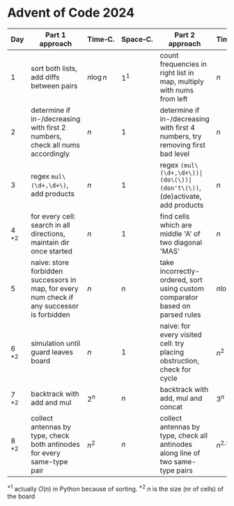 # Advent of Code 2024

| Day       | Part 1 approach                                                                             | Time&#x2011;C. | Space&#x2011;C. | Part 2 approach                                                                 | Time&#x2011;C. | Space&#x2011;C. |
|-----------|---------------------------------------------------------------------------------------------|----------------|-----------------|---------------------------------------------------------------------------------|----------------|-----------------|
| 1         | sort both lists, add diffs between pairs                                                    | $n \log n$     | $1^{1}$         | count frequencies in right list in map, multiply with nums from left            | $n$            | $n$             |
| 2         | determine if in-/decreasing with first 2 numbers, check all nums accordingly                | $n$            | $1$             | determine if in-/decreasing with first 4 numbers, try removing first bad level  | $n$            | $1$             |
| 3         | regex `mul\(\d+,\d+\)`, add products                                                        | $n$            | $1$             | regex `(mul\(\d+,\d+\))\|(do\(\))\|(don't\(\))`, (de)activate, add products     | $n$            | $1$             |
| 4 $^{*2}$ | for every cell: search in all directions, maintain dir once started                         | $n$            | $1$             | find cells which are middle 'A' of two diagonal 'MAS'                           | $n$            | $n$             |
| 5         | naive: store forbidden successors in map, for every num check if any successor is forbidden | $n$            | $n$             | take incorrectly-ordered, sort using custom comparator based on parsed rules    | $n\log n$      | $1^1$           |
| 6 $^{*2}$ | simulation until guard leaves board                                                         | $n$            | $1$             | naive: for every visited cell: try placing obstruction, check for cycle         | $n^2$          | $n$             |
| 7 $^{*2}$ | backtrack with add and mul                                                                  | $2^n$          | $n$             | backtrack with add, mul and concat                                              | $3^n$          | $n$             |
| 8 $^{*2}$ | collect antennas by type, check both antinodes for every same-type pair                     | $n^2$          | $n$             | collect antennas by type, check all antinodes along line of two same-type pairs | $n^{2.5}$      | $n$             |

$^{*1}$ actually $O(n)$ in Python because of sorting.
$^{*2}$ $n$ is the size (nr of cells) of the board
